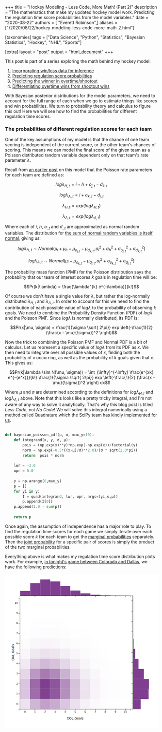+++
title = "Hockey Modeling - Less Code, More Math! (Part 2)"
description = "The mathematics that make my updated hockey model work. Predicting the regulation time score probabilities from the model variables."
date = "2020-08-22"
authors = [ "Everett Robinson",]
aliases = ["/2020/08/22/hockey-modeling-less-code-more-math-2.html"]

[taxonomies]
tags = ["Data Science", "Python", "Statistics", "Bayesian Statistics", "Hockey", "NHL", "Sports"]

[extra]
layout = "post"
output = "html_document"
+++

This post is part of a series exploring the math behind my hockey model:

1. [Incorporating win/loss data for inference](/2020/08/20/hockey-modeling-less-code-more-math-1.html)
2. [Predicting regulation score probabilities](/2020/08/22/hockey-modeling-less-code-more-math-2.html)
3. [Predicting the winner in overtime/shootout](/2020/08/23/hockey-modeling-less-code-more-math-3.html)
4. [Differentiating overtime wins from shootout wins](/2020/08/24/hockey-modeling-less-code-more-math-4.html)

With Bayesian posterior distributions for the model parameters, we need to account for the full range of each when we go to estimate things like scores and win probabilities. We turn to probability theory and calculus to figure this out! Here we will see how to find the probabilities for different regulation time scores.

### The probabilities of different regulation scores for each team

One of the key assumptions of my model is that the chance of one team scoring is independent of the current score, or the other team's chances of scoring. This means we can model the final score of the given team as a Poisson distributed random variable dependent only on that team's rate parameter $\lambda$.

Recall from [an earlier post](http://everettsprojects.com/2020/08/18/modeling-the-nhl-better.html) on this model that the Poisson rate parameters for each team are defined as:

$$log\lambda_{H,t} = i + h + o_{j,t} - d_{k,t}$$

$$log\lambda_{A,t} = i + o_{k,t} - d_{j,t}$$

$$ \lambda_{H,t} = exp(log\lambda_{H,t})$$

$$ \lambda_{A,t} = exp(log\lambda_{A,t})$$

Where each of $i$, $h$, $o_{:,t}$ and $d_{:,t}$ are approximated as normal random variables. The distribution for [the sum of normal random variables is itself normal](https://en.wikipedia.org/wiki/Sum_of_normally_distributed_random_variables), giving us:

$$log\lambda_{H,t} \sim Normal(\mu_i + \mu_h + \mu_{o_{j,t}} - \mu_{d_{k,t}}, \sigma^2_i + \sigma^2_h + \sigma^2_{o_{j,t}} + \sigma^2_{d_{k,t}})$$

$$log\lambda_{A,t} \sim Normal(\mu_i + \mu_{o_{k,t}} - \mu_{d_{j,t}}, \sigma^2_i + \sigma^2_{o_{k,t}} +\sigma^2_{d_{j,t}})$$

The probability mass function (PMF) for the Poisson distribution says the probability that our team of interest scores $k$ goals in regulation time will be:

$$Pr(k|\lambda) = \frac{\lambda^{k} e^{-\lambda}}{k!}$$

Of course we don't have a single value for $\lambda$, but rather the log-normally distributed $\lambda_{H,t}$ and $\lambda_{A,t}$. In order to account for this we need to find the contribution of each possible value of $log\lambda$ to the probability of observing $k$ goals. We need to combine the Probability Density Function (PDF) of $log\lambda$ and the Poisson PMF. Since $log\lambda$ is normally distributed, its PDF is:

$$Pr(x|\mu, \sigma) = \frac{1}{\sigma \sqrt{ 2\pi}} exp \left(-\frac{1}{2} (\frac{x - \mu}{\sigma})^2 \right)$$

Now the trick to combining the Poisson PMF and Normal PDF is a bit of calculus. Let us represent a specific value of $log\lambda$ from its PDF as $x$. We then need to integrate over all possible values of $x$, finding both the probability of $x$ occurring, as well as the probability of $k$ goals given that $x$. This gives us:

$$Pr(k|\lambda \sim N(\mu, \sigma)) = \int_{\infty}^{-\infty} \frac{e^{xk} e^{-{e^x}}}{k!} \frac{1}{\sigma \sqrt{ 2\pi}} exp \left(-\frac{1}{2} (\frac{x - \mu}{\sigma})^2 \right) dx$$

Where $\mu$ and $\sigma$ are determined according to the definitions for $log\lambda_{H,t}$ and $log\lambda_{A,t}$ above. Note that this looks like a pretty tricky integral, and I'm not aware of any way to solve it analytically. That's why this blog post is titled *Less Code*, not *No Code*! We will solve this integral numerically using a method called [Quadrature](https://en.wikipedia.org/wiki/Numerical_integration) which the [SciPy team has kindly implemented for us](https://docs.scipy.org/doc/scipy/reference/generated/scipy.integrate.quad.html).

```python

def bayesian_poisson_pdf(μ, σ, max_y=10):
    def integrand(x, y, σ, μ):
        pois = (np.exp(x)**y)*np.exp(-np.exp(x))/factorial(y)
        norm = np.exp(-0.5*((x-μ)/σ)**2.0)/(σ * sqrt(2.0*pi))
        return  pois * norm

    lwr = -3.0
    upr = 5.0

    y = np.arange(0,max_y)
    p = []
    for yi in y:
        I = quad(integrand, lwr, upr, args=(yi,σ,μ))
        p.append(I[0])
    p.append(1.0 - sum(p))
    
    return p

```

Once again, the assumption of independence has a major role to play. To find the regulation time scores for each game we simply iterate over each possible score $k$ for each team to get the [marginal probabilities](https://en.wikipedia.org/wiki/Marginal_distribution) separately. Then the [joint probability](https://en.wikipedia.org/wiki/Joint_probability_distribution) for a specific pair of scores is simply the product of the two marginal probabilities.

Everything above is what makes my regulation time score distribution plots work. For example, [in tonight's game between Colorado and Dallas](https://bayesbet.everettsprojects.com/game/2019030241/2020-08-22/), we have the following predictions:

[![Regulation Time Score Distribution](scoredist.png)](https://bayesbet.everettsprojects.com/game/2019030241/2020-08-22/)
